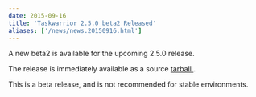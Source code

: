 ```yaml
---
date: 2015-09-16
title: 'Taskwarrior 2.5.0 beta2 Released'
aliases: ['/news/news.20150916.html']
---
```

<div class="col-md-8 main">
 <div class="row">
  <p>
   A new beta2 is available for the upcoming 2.5.0 release.
  </p>
  <p>
   The release is immediately available as a source
   <a href="/download/task-latest.tar.gz">
    tarball
   </a>
   .
  </p>
  <p>
   This is a beta release, and is not recommended for stable environments.
  </p>
  <br/>
  <br/>
 </div>
</div>

